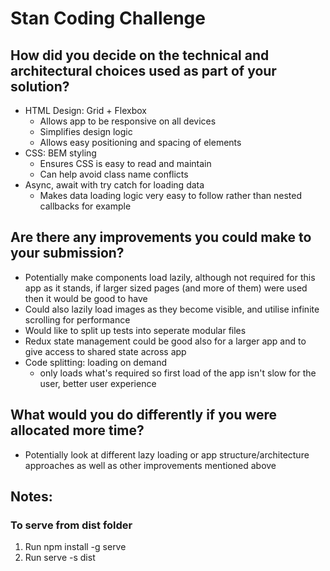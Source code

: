 # Stan Coding Challenge

## How did you decide on the technical and architectural choices used as part of your solution?
 - HTML Design: Grid + Flexbox
      - Allows app to be responsive on all devices
      - Simplifies design logic
      - Allows easy positioning and spacing of elements
 - CSS: BEM styling
      - Ensures CSS is easy to read and maintain
      - Can help avoid class name conflicts
 - Async, await with try catch for loading data
      - Makes data loading logic very easy to follow rather than nested callbacks for example

## Are there any improvements you could make to your submission?
 - Potentially make components load lazily, although not required for this app as it stands, if larger sized pages (and more of them) were used then it would be good to have
 - Could also lazily load images as they become visible, and utilise infinite scrolling for performance
 - Would like to split up tests into seperate modular files
 - Redux state management could be good also for a larger app and to give access to shared state across app
 - Code splitting: loading on demand
      - only loads what's required so first load of the app isn't slow for the user, better user experience


## What would you do differently if you were allocated more time?
 - Potentially look at different lazy loading or app structure/architecture approaches as well as other improvements mentioned above

 ## Notes:
 ### To serve from dist folder
 1. Run npm install -g serve
 2. Run serve -s dist